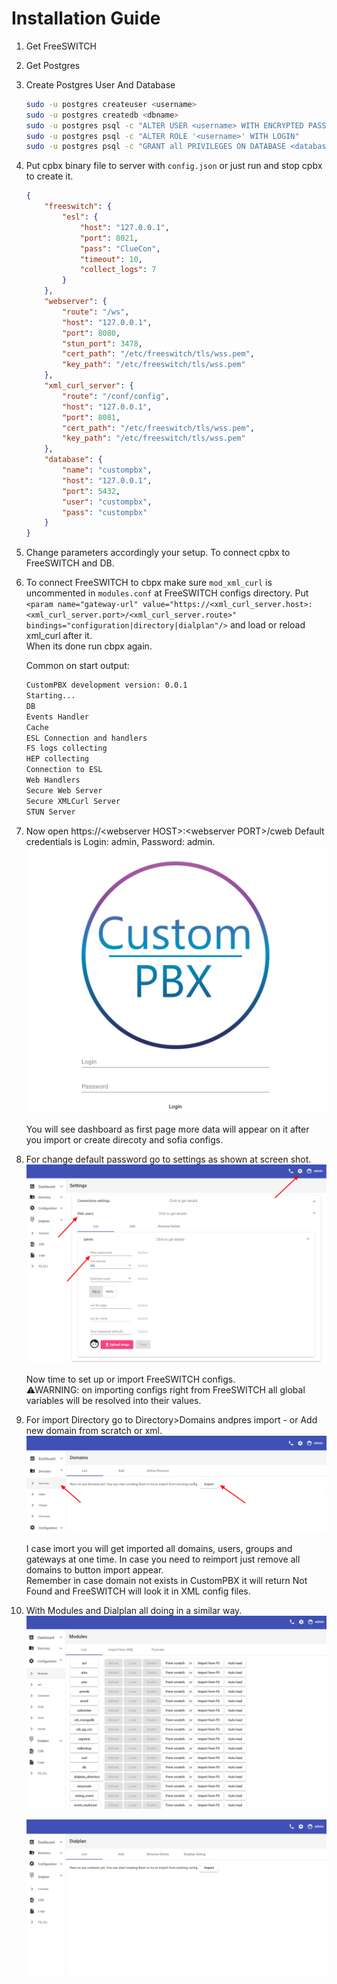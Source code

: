 # Installation Guide
1. Get FreeSWITCH
2. Get Postgres

3. Create Postgres User And Database  
    ```bash
    sudo -u postgres createuser <username>
    sudo -u postgres createdb <dbname>
    sudo -u postgres psql -c "ALTER USER <username> WITH ENCRYPTED PASSWORD '<password>'"
    sudo -u postgres psql -c "ALTER ROLE '<username>' WITH LOGIN"
    sudo -u postgres psql -c "GRANT all PRIVILEGES ON DATABASE <database> TO <username>"
    ```

4. Put cpbx binary file to server with `config.json` or just run and stop cpbx to create it.
    ```json
    {
        "freeswitch": {
            "esl": {
                "host": "127.0.0.1",
                "port": 8021,
                "pass": "ClueCon",
                "timeout": 10,
                "collect_logs": 7
            }
        },
        "webserver": {
            "route": "/ws",
            "host": "127.0.0.1",
            "port": 8080,
            "stun_port": 3478,
            "cert_path": "/etc/freeswitch/tls/wss.pem",
            "key_path": "/etc/freeswitch/tls/wss.pem"
        },
        "xml_curl_server": {
            "route": "/conf/config",
            "host": "127.0.0.1",
            "port": 8081,
            "cert_path": "/etc/freeswitch/tls/wss.pem",
            "key_path": "/etc/freeswitch/tls/wss.pem"
        },
        "database": {
            "name": "custompbx",
            "host": "127.0.0.1",
            "port": 5432,
            "user": "custompbx",
            "pass": "custompbx"
        }
    }
    ```

5. Change parameters accordingly your setup. To connect cpbx to FreeSWITCH and DB.  
6. To connect FreeSWITCH to cbpx make sure `mod_xml_curl` is uncommented in `modules.conf` at FreeSWITCH configs directory. Put `<param name="gateway-url" value="https://<xml_curl_server.host>:<xml_curl_server.port>/<xml_curl_server.route>" bindings="configuration|directory|dialplan"/>` and load or reload xml_curl after it.  
    When its done run cbpx again.
    
    Common on start output:  
    ```bash
    CustomPBX development version: 0.0.1
    Starting...
    DB
    Events Handler
    Cache
    ESL Connection and handlers
    FS logs collecting
    HEP collecting
    Connection to ESL
    Web Handlers
    Secure Web Server
    Secure XMLCurl Server
    STUN Server
    ```

7. Now open https://\<webserver HOST>:\<webserver PORT>/cweb
    Default credentials is Login: admin, Password: admin.  
    ![login](img/login.png)
    
    You will see dashboard as first page more data will appear on it after you import or create direcoty and sofia configs.
8. For change default password go to settings as shown at screen shot.  
    ![new password](img/change_password.png)

    Now time to set up or import FreeSWITCH configs.  
    ⚠WARNING: on importing configs right from FreeSWITCH all global variables will be resolved into their values.

9. For import Directory go to Directory>Domains andpres import - or Add new domain from scratch or xml.  
    ![directory import](img/directory_import.png)
    
    I case imort you will get imported all domains, users, groups and gateways at one time. In case you need to reimport just remove all domains to button import appear.  
    Remember in case domain not exists in CustomPBX it will return Not Found and FreeSWITCH will look it in XML config files.

10. With Modules and Dialplan all doing in a similar way.  
    ![manage modules](img/modules_1.png)
    
    ![manage dialplan](img/dialplan_1.png)  
    
